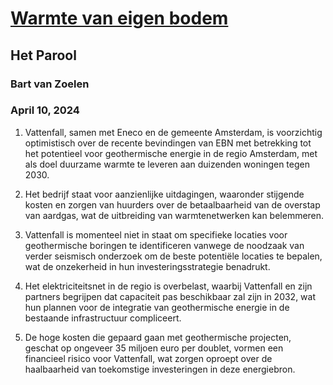 # [Warmte van eigen bodem](https://advance.lexis.com/api/document?collection=news&id=urn:contentItem:6BS3-P311-JC8X-60S0-00000-00&context=1519360)
## Het Parool
### Bart van Zoelen
### April 10, 2024

1. Vattenfall, samen met Eneco en de gemeente Amsterdam, is voorzichtig optimistisch over de recente bevindingen van EBN met betrekking tot het potentieel voor geothermische energie in de regio Amsterdam, met als doel duurzame warmte te leveren aan duizenden woningen tegen 2030.

2. Het bedrijf staat voor aanzienlijke uitdagingen, waaronder stijgende kosten en zorgen van huurders over de betaalbaarheid van de overstap van aardgas, wat de uitbreiding van warmtenetwerken kan belemmeren.

3. Vattenfall is momenteel niet in staat om specifieke locaties voor geothermische boringen te identificeren vanwege de noodzaak van verder seismisch onderzoek om de beste potentiële locaties te bepalen, wat de onzekerheid in hun investeringsstrategie benadrukt.

4. Het elektriciteitsnet in de regio is overbelast, waarbij Vattenfall en zijn partners begrijpen dat capaciteit pas beschikbaar zal zijn in 2032, wat hun plannen voor de integratie van geothermische energie in de bestaande infrastructuur compliceert.

5. De hoge kosten die gepaard gaan met geothermische projecten, geschat op ongeveer 35 miljoen euro per doublet, vormen een financieel risico voor Vattenfall, wat zorgen oproept over de haalbaarheid van toekomstige investeringen in deze energiebron.